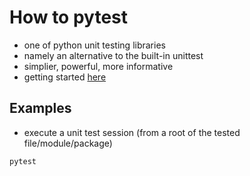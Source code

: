 # How to pytest

- one of python unit testing libraries
- namely an alternative to the built-in unittest
- simplier, powerful, more informative
- getting started [here](https://docs.pytest.org/en/7.1.x/getting-started.html)

## Examples

- execute a unit test session (from a root of the tested file/module/package)

```bash
pytest
```